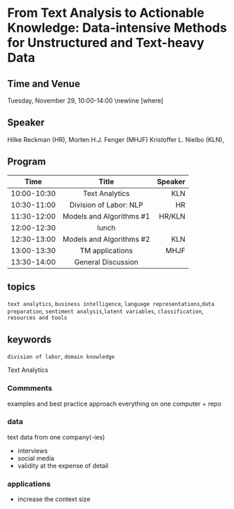 # From Text Analysis to Actionable Knowledge: Data-intensive Methods for Unstructured and Text-heavy Data

## Time and Venue
Tuesday, November 29, 10:00-14:00 \newline
[where]

## Speaker
Hilke Reckman (HR),
Morten H.J. Fenger (MHJF)
Kristoffer L. Nielbo (KLN),

## Program

| Time        | Title           | Speaker |
| ------------- |:-------------:| -----:|
| 10:00-10:30 | Text Analytics | KLN |
| 10:30-11:00 | Division of Labor: NLP | HR |
| 11:30-12:00 | Models and Algorithms #1 | HR/KLN |
| 12:00-12:30 | lunch
| 12:30-13:00 | Models and Algorithms #2 | KLN |
| 13:00-13:30 | TM applications | MHJF |
| 13:30-14:00 | General Discussion

## topics
`text analytics`, `business intelligence`,
`language representations`,`data preparation`,
`sentiment analysis`,`latent variables`, `classification`,
`resources and tools`
## keywords
`division of labor`, `domain knowledge`

Text Analytics

### Commments
examples and best practice approach
everything on one computer + repo

### data
text data from one company(-ies)
  - interviews
  - social media
  - validity at the expense of detail

### applications  
  - increase the context size
